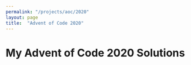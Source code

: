 ```yaml
---
permalink: "/projects/aoc/2020"
layout: page
title:  "Advent of Code 2020"
---
```


# My Advent of Code 2020 Solutions


